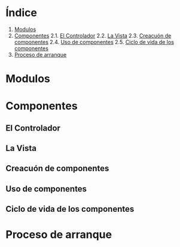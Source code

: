 # Índice
1. [Modulos](#modulos)
2. [Componentes](#componentes)
    2.1. [El Controlador](#el-controlador)
    2.2. [La Vista](#la-vista)
    2.3. [Creacuón de componentes](#creacuón-de-componentes)
    2.4. [Uso de componentes](#uso-de-componentes)
    2.5. [Ciclo de vida de los componentes](#ciclo-de-vida-de-los-componentes)
3. [Proceso de arranque](#proceso-de-arranque)

# Modulos 

# Componentes 

## El Controlador 

## La Vista 

## Creacuón de componentes 

## Uso de componentes 

## Ciclo de vida de los componentes 

# Proceso de arranque 

